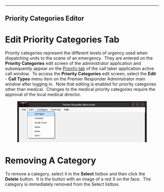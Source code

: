   --------------------------------
  **Priority Categories Editor**
  --------------------------------

# Edit Priority Categories Tab

Priority categories represent the different levels of urgency used when
dispatching units to the scene of an emergency.  They are entered on the
**Priority Categories** edit screen of the administrator application and
subsequently appear on the [Priority tab](Priorities.md) of the call
taker application active call window.  To access the **Priority
Categories** edit screen, select the **Edit** - **Call Types** menu item
on the Premier Responder Administrator main window after logging in. 
Note that editing is enabled for priority categories other than
medical.  Changes to the medical priority categories require the
approval of the local medical director.

<figure><img src=".gitbook/assets/Priority Categories Editor/Image001.png" alt=""><figcaption></figcaption></figure> 

# Removing A Category

To remove a category, select it in the **Select** listbox and then click
the **Delete** button.  It is the button with an image of a red X on the
face.  The category is immediately removed from the Select listbox.
